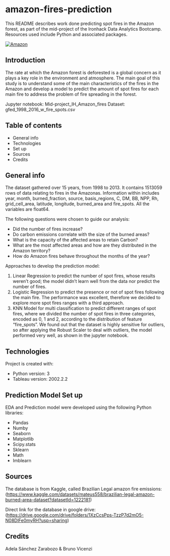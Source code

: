 # amazon-fires-prediction
This README describes work done predicting spot fires in the Amazon forest, as part of the mid-project of the Ironhack Data Analytics Bootcamp. Resources used include Python and associated packages.

[![Amazon](https://i.postimg.cc/wBDLMm6P/Amazon.png)](https://postimg.cc/R3VNbqJQ)

## Introduction

The rate at which the Amazon forest is deforested is a global concern as it plays a key role in the environment and atmosphere. The main goal of this study is to understand some of the main characteristics of the fires in the Amazon and develop a model to predict the amount of spot fires for each main fire to address the problem of fire spreading in the forest.
 
Jupyter notebook: Mid-project_IH_Amazon_fires
Dataset: gfed_1998_2016_w_fire_spots.csv

## Table of contents 	
- General info
- Technologies
- Set up
- Sources
- Credits

## General info

The dataset gathered over 15 years, from 1998 to 2013. It contains 1513059 rows  of data relating to fires in the Amazonas. Information within includes year, month, burned_fraction, source, basis_regions, C, DM, BB, NPP, Rh, grid_cell_area, latitude, longitude, burned_area and fire_spots. All the variables are float64.

The following questions were chosen to guide our analysis: 
- Did the number of fires increase?
- Do carbon emissions correlate with the size of the burned areas?
- What is the capacity of the affected areas to retain Carbon?
- What are the most affected areas and how are they distributed in the Amazon territory?
- How do Amazon fires behave throughout the months of the year?

Approaches to develop the prediction model:
1. Linear Regression to predict the number of spot fires, whose results weren’t good; the model didn’t learn well from the data nor predict the number of fires. 
2. Logistic Regression to predict the presence or not of spot fires following the main fire. The performance was excellent, therefore we decided to explore more spot fires ranges with a third approach. 
3. KNN Model for multi classification to predict different ranges of spot fires, where we divided the number of spot fires in three categories, encoded as 0, 1 and 2, according to the distribution of feature “fire_spots”. We found out that the dataset is highly sensitive for outliers, so after applying the Robust Scaler to deal with outliers, the model performed very well, as shown in the jupyter notebook.

## Technologies 

Project is created with: 
- Python version: 3
- Tableau version: 2002.2.2

## Prediction Model Set up 

EDA and Prediction model were developed using the following Python libraries:
- Pandas
- Numby
- Seaborn
- Matplotlib
- Scipy.stats
- Sklearn
- Math
- Imblearn

## Sources

The database is from Kaggle, called Brazilian Legal amazon fire emissions:
(https://www.kaggle.com/datasets/mateus558/brazilian-legal-amazon-burned-area-dataset?datasetId=1222181)

Direct link for the database in google drive: (https://drive.google.com/drive/folders/1XzCcsPps-TzzP7d2mO5-N08DlFe0myRH?usp=sharing)

## Credits

Adela Sánchez Zarabozo & Bruno Vicenzi
